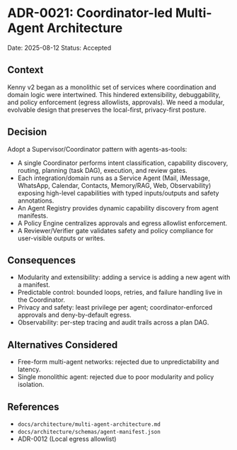 # ADR-0021: Coordinator-led Multi-Agent Architecture

Date: 2025-08-12
Status: Accepted

## Context

Kenny v2 began as a monolithic set of services where coordination and domain logic were intertwined. This hindered extensibility, debuggability, and policy enforcement (egress allowlists, approvals). We need a modular, evolvable design that preserves the local-first, privacy-first posture.

## Decision

Adopt a Supervisor/Coordinator pattern with agents-as-tools:

- A single Coordinator performs intent classification, capability discovery, routing, planning (task DAG), execution, and review gates.
- Each integration/domain runs as a Service Agent (Mail, iMessage, WhatsApp, Calendar, Contacts, Memory/RAG, Web, Observability) exposing high-level capabilities with typed inputs/outputs and safety annotations.
- An Agent Registry provides dynamic capability discovery from agent manifests.
- A Policy Engine centralizes approvals and egress allowlist enforcement.
- A Reviewer/Verifier gate validates safety and policy compliance for user-visible outputs or writes.

## Consequences

- Modularity and extensibility: adding a service is adding a new agent with a manifest.
- Predictable control: bounded loops, retries, and failure handling live in the Coordinator.
- Privacy and safety: least privilege per agent; coordinator-enforced approvals and deny-by-default egress.
- Observability: per-step tracing and audit trails across a plan DAG.

## Alternatives Considered

- Free-form multi-agent networks: rejected due to unpredictability and latency.
- Single monolithic agent: rejected due to poor modularity and policy isolation.

## References

- `docs/architecture/multi-agent-architecture.md`
- `docs/architecture/schemas/agent-manifest.json`
- ADR-0012 (Local egress allowlist)
